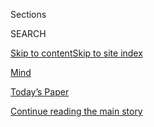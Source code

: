 <div id="app">

<div>

<div class="NYTAppHideMasthead css-zz1s19 e1suatyy0">

<div class="section css-ui9rw0 e1suatyy2">

<div class="css-11hrj97 er09x8g0">

<div class="css-6n7j50">

</div>

<span class="css-1dv1kvn">Sections</span>

<div class="css-10488qs">

<span class="css-1dv1kvn">SEARCH</span>

</div>

[Skip to content](#site-content)[Skip to site
index](#site-index)

</div>

<div id="masthead-section-label" class="css-1fnb9ct eaxe0e00">

[Mind](https://www.nytimes3xbfgragh.onion/section/well/mind)

</div>

<div class="css-10698na e1huz5gh0">

</div>

</div>

<div id="masthead-bar-one" class="section hasLinks css-15hmgas e1csuq9d3">

<div class="css-uqyvli e1csuq9d0">

</div>

<div class="css-1uqjmks e1csuq9d1">

</div>

<div class="css-9e9ivx">

[](https://myaccount.nytimes3xbfgragh.onion/auth/login?response_type=cookie&client_id=vi)

</div>

<div class="css-1bvtpon e1csuq9d2">

[Today’s Paper](https://www.nytimes3xbfgragh.onion/section/todayspaper)

</div>

</div>

</div>

</div>

<div data-aria-hidden="false">

<div id="site-content" data-role="main">

<div id="top-wrapper" class="css-15p45cc eaca97t0" type="top">

<div id="top-slug" class="css-19x0jxb eaca97t1" hidden="">

Advertisement

</div>

[Continue reading the main
story](#after-top)

<div class="ad top-wrapper" style="text-align:center;height:100%;display:block;min-height:90px">

<div id="top" class="place-ad" data-position="top" data-size-key="top">

</div>

</div>

<div id="after-top">

</div>

</div>

<div id="collection-well-mind" class="section css-15h4p1b e9abtgs0">

<div class="css-1j21atc e1svk9qx1">

<div class="css-fmiefx e1svk9qx2">

<div class="css-1hk7r2m eu54l5x0">

<div id="sponsor-wrapper" class="css-7a1pgi eaca97t0" type="sponsor" hidden="">

<div id="sponsor-slug" class="css-1l4mleb eaca97t1" hidden="">

Supported by

</div>

[Continue reading the main
story](#after-sponsor)

<div id="sponsor" class="ad sponsor-wrapper" style="text-align:left;height:100%;display:block">

</div>

<div id="after-sponsor">

</div>

</div>

</div>

</div>

<div class="css-nfcc9b e1svk9qx3">

<div class="css-vl9dhg e1svk9qx5">

<div class="css-1nrhkj6 e1svk9qx6">

### <span class="css-mf8dhj ezz4tcd1">[Well](/section/well)</span>

# Mind

<div class="follow-button-placeholder" data-collection-id="">

</div>

</div>

</div>

</div>

</div>

1.  [Eat](/section/well/eat)
2.  [Move](/section/well/move)
3.  [Mind](/section/well/mind)
4.  [Family](/section/well/family)
5.  [Live](/section/well/live)

<div class="css-4svvz1 ekkqrpp0">

<div id="collection-highlights-container" class="section css-18l1u7x e46isfb1">

<div class="css-gfgt40 ekkqrpp1">

## Highlights

1.  ![<span class="css-1nk1g0h e1oaj3zl2"><span class="css-1dv1kvn">Credit</span>Kim
    Ryu</span>](https://static01.graylady3jvrrxbe.onion/images/2020/06/30/smarter-living/00well-teletherapy/00well-teletherapy-videoLarge.jpg)
    
    <div class="css-10wtrbd">
    
    <div class="css-1dqkjed">
    
    [![](https://static01.graylady3jvrrxbe.onion/images/2020/06/30/smarter-living/00well-teletherapy/00well-teletherapy-thumbStandard.jpg)](/2020/07/09/well/mind/teletherapy-mental-health-coronavirus.html)
    
    </div>
    
    ## [Teletherapy, Popular in the Pandemic, May Outlast It](/2020/07/09/well/mind/teletherapy-mental-health-coronavirus.html)
    
    Some therapists find that remote therapy is so convenient to their
    patients that they will continue with
    it.
    
    <span class="css-me3p27"></span><span class="css-1dydysp e4e4i5l3"></span><span class="css-9voj2j">By
    <span class="css-1baulvz last-byline" itemprop="name">Jeff
    Wilser</span></span>
    
    </div>

2.  ![<span class="css-1nk1g0h e1oaj3zl2"><span class="css-1dv1kvn">Credit</span>Getty
    Images</span>](https://static01.graylady3jvrrxbe.onion/images/2020/07/13/well/00well-wolf/00well-wolf-videoLarge.jpg)
    
    <div class="css-10wtrbd">
    
    <div class="css-1dqkjed">
    
    [![](https://static01.graylady3jvrrxbe.onion/images/2020/07/13/well/00well-wolf/00well-wolf-thumbStandard.jpg)](/2020/07/16/well/mind/managing-life-transitions.html)
    
    </div>
    
    ## [Feeling Stuck? Five Tips for Managing Life Transitions](/2020/07/16/well/mind/managing-life-transitions.html)
    
    Whatever the wolf is that disrupts your story, here are ways to
    emerge as the
    hero.
    
    <span class="css-me3p27"></span><span class="css-1dydysp e4e4i5l3"></span><span class="css-9voj2j">By
    <span class="css-1baulvz last-byline" itemprop="name">Bruce
    Feiler</span></span>
    
    </div>

3.  1.  ![<span class="css-1nk1g0h e1oaj3zl2"><span class="css-1dv1kvn">Credit</span>Amrita
        Marino</span>](https://static01.graylady3jvrrxbe.onion/images/2020/06/30/smarter-living/well-pog-brain/well-pog-brain-videoLarge-v3.jpg)
        
        <div class="css-10wtrbd">
        
        ## [5 Measures That May Lower Your Alzheimer’s Risk](/2020/06/23/well/mind/5-measures-that-may-lower-your-alzheimers-risk.html)
        
        <div class="css-ajkwsy">
        
        [![](https://static01.graylady3jvrrxbe.onion/images/2020/06/30/smarter-living/well-pog-brain/well-pog-brain-thumbStandard-v3.jpg)](/2020/06/23/well/mind/5-measures-that-may-lower-your-alzheimers-risk.html)
        
        </div>
        
        Exercise, not smoking, moderate drinking, a Mediterranean diet
        and mentally stimulating activities were linked to a lower
        Alzheimer’s
        risk.
        
        <span class="css-me3p27"></span><span class="css-1dydysp e4e4i5l3"></span><span class="css-9voj2j">By
        <span class="css-1baulvz last-byline" itemprop="name">Nicholas
        Bakalar</span></span>
        
        </div>
    
    2.  ![<span class="css-1nk1g0h e1oaj3zl2"><span class="css-1dv1kvn">Credit</span>via
        Tugce
        Buyukugurlu</span>](https://static01.graylady3jvrrxbe.onion/images/2020/06/15/well/00well-philosophy2/00well-philosophy2-mediumThreeByTwo440.jpg)
        
        <div class="css-10wtrbd">
        
        ## [What Is Freedom? Teaching Kids Philosophy in a Pandemic](/2020/06/25/well/family/children-philosophy-lessons-coronavirus.html)
        
        <div class="css-ajkwsy">
        
        [![](https://static01.graylady3jvrrxbe.onion/images/2020/06/15/well/00well-philosophy2/00well-philosophy2-thumbStandard.jpg)](/2020/06/25/well/family/children-philosophy-lessons-coronavirus.html)
        
        </div>
        
        Thinking about big questions empowers children to feel more
        confident about the value of their own ideas, teachers
        say.
        
        <span class="css-me3p27"></span><span class="css-1dydysp e4e4i5l3"></span><span class="css-9voj2j">By
        <span class="css-1baulvz last-byline" itemprop="name">Richard
        Schiffman</span></span>
        
        </div>

</div>

<div class="css-1xdhyk6 e46isfb0">

<div class="css-zk12ih ef6si7p0">

1.  ![<span class="css-1hhnwbi e1oaj3zl2"><span class="css-1dv1kvn">Credit</span>Amrita
    Marino</span>](https://static01.graylady3jvrrxbe.onion/images/2020/06/30/smarter-living/well-pog-brain/well-pog-brain-videoLarge-v3.jpg)
    
    <div class="css-10wtrbd">
    
    ## [Meditation May Be Good for the Heart](/2020/07/22/well/mind/meditation-may-be-good-for-the-heart.html)
    
    People who meditated had lower risk of high cholesterol,
    hypertension, diabetes, stroke and coronary artery
    disease.
    
    <span class="css-me3p27"></span><span class="css-1dydysp e4e4i5l3"></span><span class="css-9voj2j">By
    <span class="css-1baulvz last-byline" itemprop="name">Nicholas
    Bakalar</span></span>
    
    </div>

2.  ![<span class="css-1hhnwbi e1oaj3zl2"><span class="css-1dv1kvn">Credit</span>Esther
    Aarts</span>](https://static01.graylady3jvrrxbe.onion/images/2017/11/13/well/happiness-guide-still/happiness-guide-still-videoLarge-v2.jpg)
    
    <div class="css-10wtrbd">
    
    ## [How to Be Happy](/interactive/2017/well/mind/well-happiness-guide.html)
    
    Happiness isn’t something that just happens to you: Take these small
    steps to create a happier
    life.
    
    <span class="css-me3p27"></span><span class="css-1dydysp e4e4i5l3"></span><span class="css-9voj2j">By
    <span class="css-1baulvz last-byline" itemprop="name">Tara
    Parker-Pope</span></span>
    
    </div>

3.  ### Guide
    
    ![<span class="css-1hhnwbi e1oaj3zl2"><span class="css-1dv1kvn">Credit</span></span>](https://static01.graylady3jvrrxbe.onion/images/2017/10/30/well/guide-age-well-promo/guide-age-well-promo-videoLarge.jpg)
    
    <div class="css-10wtrbd">
    
    ## [How to Age Well](/interactive/2017/well/guide-age-well.html)
    
    Getting older is inevitable. Here are a few simple ways to keep your
    body tuned up and your mind tuned in. And the good news is that it’s
    never too late to get
    started.
    
    <span class="css-me3p27"></span><span class="css-1dydysp e4e4i5l3"></span><span class="css-9voj2j">By
    <span class="css-1baulvz last-byline" itemprop="name">Tara
    Parker-Pope</span></span>
    
    </div>

4.  ### Guide
    
    ![<span class="css-1hhnwbi e1oaj3zl2"><span class="css-1dv1kvn">Credit</span></span>](https://static01.graylady3jvrrxbe.onion/images/2017/09/30/insider/guide_heart/guide_heart-videoLarge.gif)
    
    <div class="css-10wtrbd">
    
    ## [7 Habits for a Healthy Heart](/interactive/2017/well/live/guide-healthy-heart.html)
    
    It pumps your blood throughout your body, but how much do you know
    about your heart? Learn about the most important steps you can take
    to keep it beating
    strong.
    
    <span class="css-me3p27"></span><span class="css-1dydysp e4e4i5l3"></span><span class="css-9voj2j">By
    <span class="css-1baulvz last-byline" itemprop="name">Anahad
    O’Connor</span></span>
    
    </div>

5.  ### Guide
    
    ![<span class="css-1hhnwbi e1oaj3zl2"><span class="css-1dv1kvn">Credit</span>Sam
    Kalda</span>](https://static01.graylady3jvrrxbe.onion/images/2018/01/12/health/well_meditation_guide_promo/well_meditation_guide_promo-videoLarge-v2.gif)
    
    <div class="css-10wtrbd">
    
    ## [How to Meditate](/interactive/2016/well/mind/well-meditation-guide-interactive.html)
    
    Meditation is a simple practice available to all, which can reduce
    stress, increase calmness and clarity and promote happiness.
    Learning how to meditate is straightforward, and the benefits can
    come
    quickly.
    
    <span class="css-me3p27"></span><span class="css-1dydysp e4e4i5l3"></span><span class="css-9voj2j">By
    <span class="css-1baulvz last-byline" itemprop="name">David
    Gelles</span></span>
    
    </div>

</div>

</div>

</div>

<div id="mid1-wrapper" class="css-1mn4oms eaca97t0" type="rank">

<div id="mid1-slug" class="css-1tag3rd eaca97t1">

Advertisement

</div>

[Continue reading the main
story](#after-mid1)

<div id="mid1" class="ad mid1-wrapper" style="text-align:center;height:100%;display:block">

</div>

<div id="after-mid1">

</div>

</div>

<div class="section 5-band css-jhqenn ep7jkp60">

## [Meditation for Real Life](/column/meditation-for-real-life)

[More in Meditation for Real Life
    »](/column/meditation-for-real-life)

1.  ![<span class="css-1hhnwbi e1oaj3zl2"><span class="css-1dv1kvn">Credit</span>Sam
    Kalda</span>](https://static01.graylady3jvrrxbe.onion/images/2017/10/17/well/mfrl-wedding/mfrl-wedding-videoLarge-v2.gif)
    
    <div class="css-10wtrbd">
    
    ## [How to Be Mindful at a Wedding](/2017/10/18/well/mind/how-to-be-mindful-at-a-wedding.html)
    
    Staying mindful can connect you with the people around you, and can
    help you feel the
    love.
    
    <span class="css-me3p27"></span><span class="css-1dydysp e4e4i5l3"></span><span class="css-9voj2j">By
    <span class="css-1baulvz last-byline" itemprop="name">David
    Gelles</span></span>
    
    </div>

2.  ![<span class="css-1hhnwbi e1oaj3zl2"><span class="css-1dv1kvn">Credit</span>Sam
    Kalda</span>](https://static01.graylady3jvrrxbe.onion/images/2017/10/10/well/mfrl_moving/mfrl_moving-videoLarge.gif)
    
    <div class="css-10wtrbd">
    
    ## [How to Be Mindful When Moving to a New Home](/2017/10/11/well/mind/how-to-be-mindful-when-moving-to-a-new-home.html)
    
    Explore what the new area has to offer, like a tourist on an
    extended vacation. Use all your senses to take it
    in.
    
    <span class="css-me3p27"></span><span class="css-1dydysp e4e4i5l3"></span><span class="css-9voj2j">By
    <span class="css-1baulvz last-byline" itemprop="name">David
    Gelles</span></span>
    
    </div>

3.  ![<span class="css-1hhnwbi e1oaj3zl2"><span class="css-1dv1kvn">Credit</span>Sam
    Kalda</span>](https://static01.graylady3jvrrxbe.onion/images/2017/10/26/well/mfrl-argument/mfrl-argument-videoLarge.gif)
    
    <div class="css-10wtrbd">
    
    ## [How to Be Mindful in an Argument](/2017/10/04/well/mind/how-to-be-mindful-in-an-argument.html)
    
    Staying mindful during an argument allows us to choose conversation,
    discourse and debate in ways that do not escalate the
    situation.
    
    <span class="css-me3p27"></span><span class="css-1dydysp e4e4i5l3"></span><span class="css-9voj2j">By
    <span class="css-1baulvz last-byline" itemprop="name">David
    Gelles</span></span>
    
    </div>

4.  ![<span class="css-1hhnwbi e1oaj3zl2"><span class="css-1dv1kvn">Credit</span>Sam
    Kalda</span>](https://static01.graylady3jvrrxbe.onion/images/2017/09/27/well/mfrl-art/mfrl-art-videoLarge.gif)
    
    <div class="css-10wtrbd">
    
    ## [How to Be Mindful When Making Art](/2017/09/27/well/mind/how-to-be-mindful-when-making-art.html)
    
    You don’t need any previous training to meditate through art, just a
    willingness to draw like a child, with freedom and a sense of
    curiosity.
    
    <span class="css-me3p27"></span><span class="css-1dydysp e4e4i5l3"></span><span class="css-9voj2j">By
    <span class="css-1baulvz last-byline" itemprop="name">David
    Gelles</span></span>
    
    </div>

5.  ![<span class="css-1hhnwbi e1oaj3zl2"><span class="css-1dv1kvn">Credit</span>Sam
    Kalda</span>](https://static01.graylady3jvrrxbe.onion/images/2017/08/28/well/mfrl-sick/mfrl-sick-videoLarge.gif)
    
    <div class="css-10wtrbd">
    
    ## [How to Be Mindful When You Are Sick](/2017/09/20/well/mind/how-to-be-mindful-when-you-are-sick.html)
    
    We often compound our physical ailments with negative reactions,
    making us not just sick, but anxious about being sick, and maybe
    also
    resentful.
    
    <span class="css-me3p27"></span><span class="css-1dydysp e4e4i5l3"></span><span class="css-9voj2j">By
    <span class="css-1baulvz last-byline" itemprop="name">David
    Gelles</span></span>
    
    </div>

</div>

</div>

<div class="css-185go5a e1o5byef0">

<div class="css-15cbhtu">

  - [Latest](#stream-panel)
  - <span class="css-6n7j50">Search</span>
    <div class="control">
    <div class="label-container css-1dv1kvn">
    Search
    </div>
    <div class="css-wm4t3d">
    **<span id="clear-search-input" class="css-1dv1kvn">Clear this text
    input</span>
    </div>
    </div>
    <span class="css-1iovbfw"></span>

<div id="stream-panel" class="section css-8msx5b e1jz0cab1">

<div class="css-13mho3u">

1.  
    
    <div class="css-1cp3ece">
    
    <div class="css-1l4spti">
    
    [](/2020/08/01/at-home/coronavirus-paper-flowers.html)
    
    <div class="css-79elbk">
    
    ![](https://static01.graylady3jvrrxbe.onion/images/2020/08/02/multimedia/02ah-activity-flowers6/02ah-activity-flowers6-thumbWide.jpg?quality=75&auto=webp&disable=upscale)
    
    </div>
    
    ## Turn the News Into a Rose
    
    You can make paper flowers as elaborate or a simple as you’d like. A
    simple bloom is a good place to start.
    
    <div class="css-1nqbnmb ea5icrr0">
    
    By <span class="css-1n7hynb">Jodi
    Levine</span>
    
    </div>
    
    </div>
    
    <div class="css-1lc2l26 e1xfvim33">
    
    </div>
    
    </div>

2.  
    
    <div class="css-1cp3ece">
    
    <div class="css-1l4spti">
    
    [](/2020/07/30/well/mind/pandemic-loneliness-in-late-life.html)
    
    <div class="css-79elbk">
    
    ![](https://static01.graylady3jvrrxbe.onion/images/2020/07/22/multimedia/00well-loneliness/00well-loneliness-thumbWide.jpg?quality=75&auto=webp&disable=upscale)
    
    </div>
    
    ### <span class="css-m70j1g">Living with Cancer</span>
    
    ## Pandemic Loneliness in Late Life
    
    Many seniors comply with the physical distancing and stay-at-home
    orders, even as we understand that social isolation generates the
    lethal byproducts of loneliness.
    
    <div class="css-1nqbnmb ea5icrr0">
    
    By <span class="css-1n7hynb">Susan
    Gubar</span>
    
    </div>
    
    </div>
    
    <div class="css-1lc2l26 e1xfvim33">
    
    </div>
    
    </div>

3.  
    
    <div class="css-1cp3ece">
    
    <div class="css-1l4spti">
    
    [](/2020/07/29/well/mind/gum-disease-tied-to-alzheimers-disease-risk.html)
    
    <div class="css-79elbk">
    
    ![](https://static01.graylady3jvrrxbe.onion/images/2020/06/30/smarter-living/well-pog-brain/well-pog-brain-thumbWide-v3.jpg?quality=75&auto=webp&disable=upscale)
    
    </div>
    
    ## Gum Disease Tied to Alzheimer’s Disease Risk
    
    Severe gingivitis with tooth loss was associated with an increased
    risk of Alzheimer’s disease and other forms of dementia.
    
    <div class="css-1nqbnmb ea5icrr0">
    
    By <span class="css-1n7hynb">Nicholas
    Bakalar</span>
    
    </div>
    
    </div>
    
    <div class="css-1lc2l26 e1xfvim33">
    
    </div>
    
    </div>

4.  
    
    <div class="css-1cp3ece">
    
    <div class="css-1l4spti">
    
    [](/2020/07/25/at-home/coronavirus-learn-to-draw.html)
    
    <div class="css-79elbk">
    
    ![](https://static01.graylady3jvrrxbe.onion/images/2020/07/26/multimedia/26AH-drawingcontour/26AH-drawingcontour-thumbWide.jpg?quality=75&auto=webp&disable=upscale)
    
    </div>
    
    ## To Learn to Draw, Start With Your Shoe
    
    Drawing depends first on really seeing what’s in front of you,
    contour drawing can help train your hand to follow your eyes.
    
    <div class="css-1nqbnmb ea5icrr0">
    
    By <span class="css-1n7hynb">Diane
    Olivier</span>
    
    </div>
    
    </div>
    
    <div class="css-1lc2l26 e1xfvim33">
    
    </div>
    
    </div>

5.  
    
    <div class="css-1cp3ece">
    
    <div class="css-1l4spti">
    
    [](/2020/07/25/at-home/coronavirus-true-crime-podcasts-race.html)
    
    <div class="css-79elbk">
    
    ![](https://static01.graylady3jvrrxbe.onion/images/2020/07/26/podcasts/26ah-truecrime-podcast/26ah-truecrime-podcast-thumbWide.jpg?quality=75&auto=webp&disable=upscale)
    
    </div>
    
    ## True Crime Podcasts at the Intersection of Race
    
    True crime is the lifeblood of podcasting. Here’s a list of shows
    that make racial justice their focus.
    
    <div class="css-1nqbnmb ea5icrr0">
    
    By <span class="css-1n7hynb">Phoebe
    Lett</span>
    
    </div>
    
    </div>
    
    <div class="css-1lc2l26 e1xfvim33">
    
    </div>
    
    </div>

6.  
    
    <div class="css-1cp3ece">
    
    <div class="css-1l4spti">
    
    [](/2020/07/21/well/family/moped-quarantine-middle-school.html)
    
    <div class="css-79elbk">
    
    ![](https://static01.graylady3jvrrxbe.onion/images/2020/07/06/well/00moped2/00moped2-thumbWide.jpg?quality=75&auto=webp&disable=upscale)
    
    </div>
    
    ## Quarantine and the Art of Motorcycle Maintenance
    
    My 13-year-old son wasn’t engaged in online learning, but rebuilding
    an engine in the garage let him discover his “ferocious force.”
    
    <div class="css-1nqbnmb ea5icrr0">
    
    By <span class="css-1n7hynb">David
    McGlynn</span>
    
    </div>
    
    </div>
    
    <div class="css-1lc2l26 e1xfvim33">
    
    </div>
    
    </div>

7.  
    
    <div class="css-1cp3ece">
    
    <div class="css-1l4spti">
    
    [](/2020/07/18/at-home/coronavirus-fiction-writing.html)
    
    <div class="css-79elbk">
    
    ![](https://static01.graylady3jvrrxbe.onion/images/2020/07/19/multimedia/19ah-writefiction2/19ah-writefiction2-thumbWide.jpg?quality=75&auto=webp&disable=upscale)
    
    </div>
    
    ## Finally Write That Short Story
    
    It’s time to stop talking about writing and write. The best-selling
    author of “Prep” and “Rodham” offers a plan.
    
    <div class="css-1nqbnmb ea5icrr0">
    
    By <span class="css-1n7hynb">Curtis
    Sittenfeld</span>
    
    </div>
    
    </div>
    
    <div class="css-1lc2l26 e1xfvim33">
    
    </div>
    
    </div>

8.  
    
    <div class="css-1cp3ece">
    
    <div class="css-1l4spti">
    
    [](/2020/07/15/well/mind/aphantasia-mental-images.html)
    
    <div class="css-79elbk">
    
    ![](https://static01.graylady3jvrrxbe.onion/images/2020/03/06/smarter-living/00well-aphantasia/00well-aphantasia-thumbWide.jpg?quality=75&auto=webp&disable=upscale)
    
    </div>
    
    ### <span class="css-m70j1g">Voices</span>
    
    ## Living With Aphantasia, the Inability to Make Mental Images
    
    When the mind’s eye cannot see, counting sheep or navigating streets
    with a “mental map” can be impossible.
    
    <div class="css-1nqbnmb ea5icrr0">
    
    By <span class="css-1n7hynb">Serena
    Puang</span>
    
    </div>
    
    </div>
    
    <div class="css-1lc2l26 e1xfvim33">
    
    </div>
    
    </div>

9.  
    
    <div class="css-1cp3ece">
    
    <div class="css-1l4spti">
    
    [](/2020/07/13/well/mind/bright-outdoor-lights-tied-to-less-sleep-more-anxiety-in-teenagers.html)
    
    <div class="css-79elbk">
    
    ![](https://static01.graylady3jvrrxbe.onion/images/2020/07/21/smarter-living/well-pog-sleep/well-pog-sleep-thumbWide.jpg?quality=75&auto=webp&disable=upscale)
    
    </div>
    
    ## Bright Outdoor Lights Tied to Less Sleep, More Anxiety in Teenagers
    
    The more intense the lighting in teenagers’ neighborhoods, the
    poorer their sleep and the greater their risk for depression and
    anxiety.
    
    <div class="css-1nqbnmb ea5icrr0">
    
    By <span class="css-1n7hynb">Nicholas
    Bakalar</span>
    
    </div>
    
    </div>
    
    <div class="css-1lc2l26 e1xfvim33">
    
    </div>
    
    </div>

10. 
    
    <div class="css-1cp3ece">
    
    <div class="css-1l4spti">
    
    [](/2020/07/07/well/mind/swimming-anxiety-race-mental-health.html)
    
    <div class="css-79elbk">
    
    ![](https://static01.graylady3jvrrxbe.onion/images/2020/06/26/smarter-living/00well-black-while-swimming/00well-black-while-swimming-thumbWide-v2.jpg?quality=75&auto=webp&disable=upscale)
    
    </div>
    
    ## With Every Stroke, Gaining Confidence In and Out of the Water
    
    As a Black woman with anxiety, swimming was more than technique. It
    opened new worlds to me and helped my stress fall to the side.
    
    <div class="css-1nqbnmb ea5icrr0">
    
    By <span class="css-1n7hynb">Dana Givens</span>
    
    </div>
    
    </div>
    
    <div class="css-1lc2l26 e1xfvim33">
    
    </div>
    
    </div>

<div class="css-13mho3u">

<div class="css-1t62hi8">

<div class="css-1stvaey">

Show
More

<div>

<div style="border:0;clip:rect(0 0 0 0);height:1px;margin:-1px;overflow:hidden;white-space:nowrap;padding:0;width:1px;position:absolute" data-role="log" data-aria-live="assertive">

</div>

<div style="border:0;clip:rect(0 0 0 0);height:1px;margin:-1px;overflow:hidden;white-space:nowrap;padding:0;width:1px;position:absolute" data-role="log" data-aria-live="assertive">

</div>

<div style="border:0;clip:rect(0 0 0 0);height:1px;margin:-1px;overflow:hidden;white-space:nowrap;padding:0;width:1px;position:absolute" data-role="log" data-aria-live="polite">

</div>

<div style="border:0;clip:rect(0 0 0 0);height:1px;margin:-1px;overflow:hidden;white-space:nowrap;padding:0;width:1px;position:absolute" data-role="log" data-aria-live="polite">

</div>

</div>

</div>

</div>

</div>

</div>

<div class="css-g6hk37 supplemental">

<div id="mid2-wrapper" class="css-10wkyv7 eaca97t0" type="lede">

<div id="mid2-slug" class="css-1tag3rd eaca97t1">

Advertisement

</div>

[Continue reading the main
story](#after-mid2)

<div id="mid2" class="ad mid2-wrapper" style="text-align:center;height:100%;display:block;min-height:250px">

</div>

<div id="after-mid2">

</div>

</div>

<div id="mktg-wrapper" class="css-oxle51 eaca97t0" type="mktg">

<div id="mktg-slug" class="css-1tag3rd eaca97t1">

Advertisement

</div>

[Continue reading the main
story](#after-mktg)

<div id="mktg" class="ad mktg-wrapper" style="text-align:center;height:100%;display:block">

</div>

<div id="after-mktg">

</div>

</div>

</div>

</div>

</div>

</div>

</div>

</div>

## Site Index

<div>

</div>

## Site Information Navigation

  - [© <span>2020</span> <span>The New York Times
    Company</span>](https://help.nytimes3xbfgragh.onion/hc/en-us/articles/115014792127-Copyright-notice)

<!-- end list -->

  - [NYTCo](https://www.nytco.com/)
  - [Contact
    Us](https://help.nytimes3xbfgragh.onion/hc/en-us/articles/115015385887-Contact-Us)
  - [Work with us](https://www.nytco.com/careers/)
  - [Advertise](https://nytmediakit.com/)
  - [T Brand Studio](http://www.tbrandstudio.com/)
  - [Your Ad
    Choices](https://www.nytimes3xbfgragh.onion/privacy/cookie-policy#how-do-i-manage-trackers)
  - [Privacy](https://www.nytimes3xbfgragh.onion/privacy)
  - [Terms of
    Service](https://help.nytimes3xbfgragh.onion/hc/en-us/articles/115014893428-Terms-of-service)
  - [Terms of
    Sale](https://help.nytimes3xbfgragh.onion/hc/en-us/articles/115014893968-Terms-of-sale)
  - [Site
    Map](https://spiderbites.nytimes3xbfgragh.onion)
  - [Help](https://help.nytimes3xbfgragh.onion/hc/en-us)
  - [Subscriptions](https://www.nytimes3xbfgragh.onion/subscription?campaignId=37WXW)

</div>

</div>
